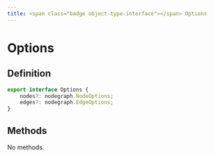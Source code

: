 ```yaml
---
title: <span class="badge object-type-interface"></span> Options
---
```

# <span class="badge object-type-interface"></span> Options

## Definition

```typescript
export interface Options {
	nodes?: nodegraph.NodeOptions;
	edges?: nodegraph.EdgeOptions;
}

```
## Methods

No methods.
